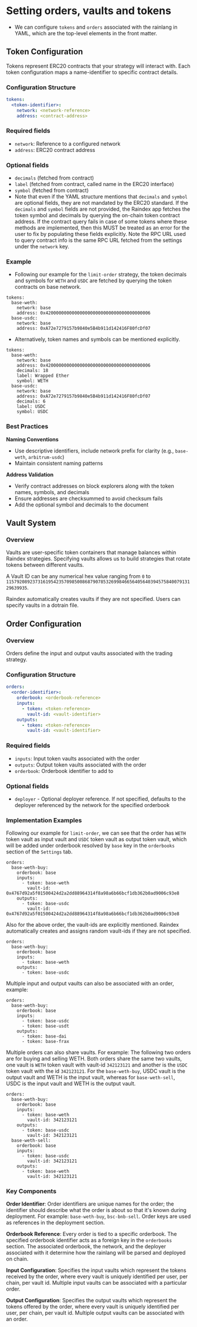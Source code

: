 # Setting orders, vaults and tokens
- We can configure `tokens` and `orders` associated with the rainlang in YAML, which are the top-level elements in the front matter.

## Token Configuration
Tokens represent ERC20 contracts that your strategy will interact with. Each token configuration maps a name-identifier to specific contract details.

### Configuration Structure
```yaml
tokens:
  <token-identifier>:
    network: <network-reference>
    address: <contract-address>
```

### Required fields
- `network`: Reference to a configured network
- `address`: ERC20 contract address

### Optional fields
- `decimals` (fetched from contract)
- `label` (fetched from contract, called name in the ERC20 interface)
- `symbol` (fetched from contract)
- Note that even if the YAML structure mentions that `decimals` and `symbol` are optional fields, they are not mandated by the ERC20 standard. If the `decimals` and `symbol` fields are not provided, the Raindex app fetches the token symbol and decimals by querying the on-chain token contract address. If the contract query fails in case of some tokens where these methods are implemented, then this MUST be treated as an error for the user to fix by populating these fields explicitly. Note the RPC URL used to query contract info is the same RPC URL fetched from the settings under the `network` key.

### Example
- Following our example for the `limit-order` strategy, the token decimals and symbols for `WETH` and `USDC` are fetched by querying the token contracts on base network.
```
tokens:
  base-weth:
    network: base
    address: 0x4200000000000000000000000000000000000006
  base-usdc:
    network: base
    address: 0xA72e7279157b9840e5B4b911d142416F80fcDf07
```
- Alternatively, token names and symbols can be mentioned explicitly. 
```
tokens:
  base-weth:
    network: base
    address: 0x4200000000000000000000000000000000000006
    decimals: 18
    label: Wrapped Ether
    symbol: WETH
  base-usdc:
    network: base
    address: 0xA72e7279157b9840e5B4b911d142416F80fcDf07
    decimals: 6
    label: USDC
    symbol: USDC
```

### Best Practices
**Naming Conventions**
  - Use descriptive identifiers, include network prefix for clarity (e.g., `base-weth`, `arbitrum-usdc`)
  - Maintain consistent naming patterns

**Address Validation**
  - Verify contract addresses on block explorers along with the token names, symbols, and decimals
  - Ensure addresses are checksummed to avoid checksum fails
  - Add the optional symbol and decimals to the document


## Vault System

### Overview
Vaults are user-specific token containers that manage balances within Raindex strategies. Specifying vaults allows us to build strategies that rotate tokens between different vaults. 

A Vault ID can be any numerical hex value ranging from `0` to `115792089237316195423570985008687907853269984665640564039457584007913129639935`.

Raindex automatically creates vaults if they are not specified. Users can specify vaults in a dotrain file. 

## Order Configuration

### Overview
Orders define the input and output vaults associated with the trading strategy.

### Configuration Structure
```yaml
orders:
  <order-identifier>:
    orderbook: <orderbook-reference>
    inputs:
      - token: <token-reference>
        vault-id: <vault-identifier>
    outputs:
      - token: <token-reference>
        vault-id: <vault-identifier>
```

### Required fields
- `inputs`: Input token vaults associated with the order
- `outputs`: Output token vaults associated with the order
- `orderbook`: Orderbook identifier to add to

### Optional fields
- `deployer` - Optional deployer reference. If not specified, defaults to the deployer referenced by the network for the specified orderbook

### Implementation Examples
Following our example for `limit-order`, we can see that the order has `WETH` token vault as input vault and `USDC` token vault as output token vault, which will be added under orderbook resolved by `base` key in the `orderbooks` section of the `Settings` tab.
```
orders:
  base-weth-buy:
    orderbook: base
    inputs:
      - token: base-weth
        vault-id: 0x4767d92a5f01500424d2a2dd88964314f8a98a6b66bcf1db362b0ad9006c93e8
    outputs:
      - token: base-usdc
        vault-id: 0x4767d92a5f01500424d2a2dd88964314f8a98a6b66bcf1db362b0ad9006c93e8
```
Also for the above order, the vault-ids are explicitly mentioned. Raindex automatically creates and assigns random vault-ids if they are not specified.
```
orders:
  base-weth-buy:
    orderbook: base
    inputs:
      - token: base-weth
    outputs:
      - token: base-usdc
```
Multiple input and output vaults can also be associated with an order, example:
```
orders:
  base-weth-buy:
    orderbook: base
    inputs:
      - token: base-usdc
      - token: base-usdt
    outputs:
      - token: base-dai
      - token: base-frax
```
Multiple orders can also share vaults. For example: The following two orders are for buying and selling WETH. Both orders share the same two vaults, one vault is `WETH` token vault with vault-id `342123121` and another is the `USDC` token vault with the id `342123121`. For the `base-weth-buy`, USDC vault is the output vault and WETH is the input vault, whereas for `base-weth-sell`, USDC is the input vault and WETH is the output vault.
```
orders:
  base-weth-buy:
    orderbook: base
    inputs:
      - token: base-weth
        vault-id: 342123121
    outputs:
      - token: base-usdc
        vault-id: 342123121
  base-weth-sell:
    orderbook: base
    inputs:
      - token: base-usdc
        vault-id: 342123121
    outputs:
      - token: base-weth
        vault-id: 342123121
```

### Key Components
**Order Identifier**: Order identifiers are unique names for the order; the identifier should describe what the order is about so that it's known during deployment. For example: `base-weth-buy`, `bsc-bnb-sell`. Order keys are used as references in the deployment section. 

**Orderbook Reference**: Every order is tied to a specific orderbook. The specified orderbook identifier acts as a foreign key in the `orderbooks` section. The associated orderbook, the network, and the deployer associated with it determine how the rainlang will be parsed and deployed on chain.

**Input Configuration**: Specifies the input vaults which represent the tokens received by the order, where every vault is uniquely identified per user, per chain, per vault id. Multiple input vaults can be associated with a particular order.

**Output Configuration**: Specifies the output vaults which represent the tokens offered by the order, where every vault is uniquely identified per user, per chain, per vault id. Multiple output vaults can be associated with an order.
